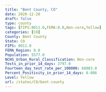 ```yaml
---
title: "Bent County, CO"
date: 2020-12-20
draft: false
type: county
tags: [FIPS:8011.0,FEMA:8.0,Non-core,Yellow]
categories: [CO]
County: Bent County
State: CO
FIPS: 8011.0
FEMA_Region: 8.0
Population: 5577.0
NCHS_Urban_Rural_Classification: Non-core
Tests_in_prior_14_days: 3797.0
Fourteen_day_test_rate_per_100000: 68083.0
Percent_Positivity_in_prior_14_days: 0.086
Level: Yellow
url: /states/CO/bent-county
---
```



